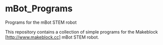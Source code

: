 # mBot_Programs
Programs for the mBot STEM robot

This repository contains a collection of simple programs for the Makeblock [http://www.makeblock.cc] mBot STEM robot.
